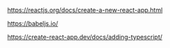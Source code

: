 

https://reactjs.org/docs/create-a-new-react-app.html

https://babeljs.io/

https://create-react-app.dev/docs/adding-typescript/


